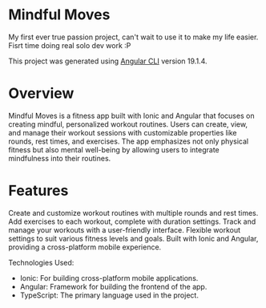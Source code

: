 # Mindful Moves

My first ever true passion project, can't wait to use it to make my life easier. Fisrt time doing real solo dev work :P

This project was generated using [Angular CLI](https://github.com/angular/angular-cli) version 19.1.4.

# Overview
Mindful Moves is a fitness app built with Ionic and Angular that focuses on creating mindful, personalized workout routines. Users can create, view, and manage their workout sessions with customizable properties like rounds, rest times, and exercises. The app emphasizes not only physical fitness but also mental well-being by allowing users to integrate mindfulness into their routines.

# Features
Create and customize workout routines with multiple rounds and rest times.
Add exercises to each workout, complete with duration settings.
Track and manage your workouts with a user-friendly interface.
Flexible workout settings to suit various fitness levels and goals.
Built with Ionic and Angular, providing a cross-platform mobile experience.

Technologies Used:
- Ionic: For building cross-platform mobile applications.
- Angular: Framework for building the frontend of the app.
- TypeScript: The primary language used in the project.
